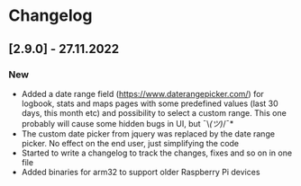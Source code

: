 # Changelog

## [2.9.0] - 27.11.2022

### New

- Added a date range field (https://www.daterangepicker.com/) for logbook, stats and maps pages with some predefined values (last 30 days, this month etc) and possibility to select a custom range. This one probably will cause some hidden bugs in UI, but ¯\\_(ツ)_/¯*
- The custom date picker from jquery was replaced by the date range picker. No effect on the end user, just simplifying the code
- Started to write a changelog to track the changes, fixes and so on in one file
- Added binaries for arm32 to support older Raspberry Pi devices